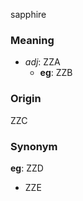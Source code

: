 sapphire
### Meaning
+ _adj_: ZZA
    + __eg__: ZZB

### Origin

ZZC

### Synonym

__eg__: ZZD

+ ZZE


